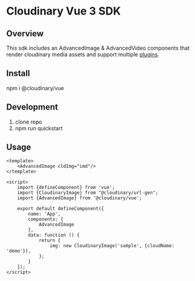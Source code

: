 # Cloudinary Vue 3 SDK

## Overview

This sdk includes an AdvancedImage & AdvancedVideo components that render cloudinary media assets and support
multiple [plugins](https://github.com/cloudinary/frontend-frameworks "Cloudinary frontend frameworks on Github").

## Install

npm i @cloudinary/vue

## Development

1. clone repo
2. npm run quickstart

## Usage

```vue
<template>
    <AdvancedImage cldImg="imd"/>
</template>

<script>
    import {defineComponent} from 'vue';
    import {CloudinaryImage} from "@cloudinary/url-gen";
    import {AdvancedImage} from '@cloudinary/vue';

    export default defineComponent({
        name: 'App',
        components: {
            AdvancedImage
        },
        data: function () {
            return {
                img: new CloudinaryImage('sample', {cloudName: 'demo'}),
            };
        }
    });
</script>
```
